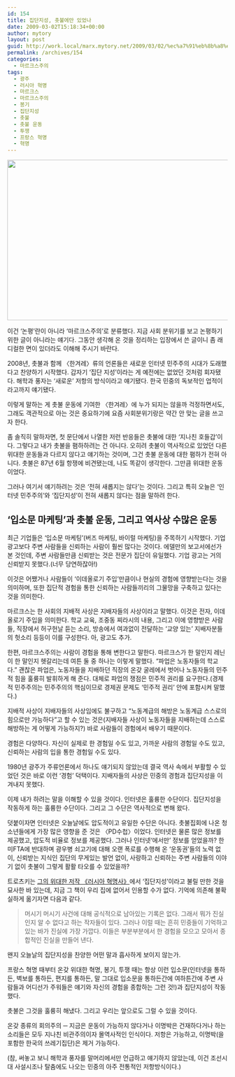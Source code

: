 ```yaml
---
id: 154
title: 집단지성, 촛불에만 있었나
date: 2009-03-02T15:18:34+00:00
author: mytory
layout: post
guid: http://work.local/marx.mytory.net/2009/03/02/%ec%a7%91%eb%8b%a8%ec%a7%80%ec%84%b1-%ec%b4%9b%eb%b6%88%ec%97%90%eb%a7%8c-%ec%9e%88%ec%97%88%eb%82%98/
permalink: /archives/154
categories:
  - 마르크스주의
tags:
  - 광주
  - 러시아 혁명
  - 마르크스
  - 마르크스주의
  - 봉기
  - 집단지성
  - 촛불
  - 촛불 운동
  - 투쟁
  - 프랑스 혁명
  - 혁명
---
```

<img src="http://work.local/marx.mytory.net/wp-content/uploads/1/cfile4.uf.1574DD1C49ABF89B82CA62.jpg" class="aligncenter" width="550" height="367" alt="" filename="02101045_IMG_3191.jpg" filemime="" />

<div class="gray-textbox">
  <p>
    이건 ‘논평’란이 아니라 ‘마르크스주의’로 분류했다. 지금 사회 분위기를 보고 논평하기 위한 글이 아니라는 얘기다. 그동안 생각해 온 것을 정리하는 입장에서 쓴 글이니 좀 래디컬한 면이 있더라도 이해해 주시기 바란다.
  </p>
</div>

2008년, 촛불과 함께 〈한겨레〉류의 언론들은 새로운 인터넷 민주주의 시대가 도래했다고 찬양하기 시작했다. 갑자기 ‘집단 지성’이라는 게 예전에는 없었던 것처럼 회자됐다. 해학과 풍자는 ‘새로운’ 저항의 방식이라고 얘기됐다. 한국 민중의 독보적인 업적이라고까지 얘기됐다.

이렇게 말하는 게 촛불 운동에 기여한 〈한겨레〉에 누가 되지는 않을까 걱정하면서도, 그래도 객관적으로 아는 것은 중요하기에 요즘 사회분위기랑은 약간 안 맞는 글을 쓰고자 한다.

좀 솔직히 말하자면, 첫 문단에서 나열한 저런 반응들은 촛불에 대한 ‘지나친 호들갑’이다. 그렇다고 내가 촛불을 폄하하려는 건 아니다. 오히려 촛불이 역사적으로 있었던 다른 위대한 운동들과 다르지 않다고 얘기하는 것이며, 그건 촛불 운동에 대한 폄하가 전혀 아니다. 촛불은 87년 6월 항쟁에 비견됐는데, 나도 똑같이 생각한다. 그만큼 위대한 운동이었다.

그러나 여기서 얘기하려는 것은 ‘전혀 새롭지는 않다’는 것이다. 그리고 특히 오늘은 ‘인터넷 민주주의’와 ‘집단지성’이 전혀 새롭지 않다는 점을 말하려 한다.

## ‘입소문 마케팅’과 촛불 운동, 그리고 역사상 수많은 운동

최근 기업들은 ‘입소문 마케팅’(버즈 마케팅, 바이럴 마케팅)을 주목하기 시작했다. 기업 광고보다 주변 사람들을 신뢰하는 사람이 훨씬 많다는 것이다. 에델만의 보고서에선가 본 것인데, 주변 사람들만큼 신뢰받는 것은 전문가 집단이 유일했다. 기업 광고는 거의 신뢰받지 못했다.(너무 당연하잖아!)

이것은 어쨌거나 사람들이 ‘이데올로기 주입’만큼이나 현실의 경험에 영향받는다는 것을 의미하며, 또한 집단적 경험을 통한 신뢰하는 사람들끼리의 그물망을 구축하고 있다는 것을 의미한다.

마르크스는 한 사회의 지배적 사상은 지배자들의 사상이라고 말했다. 이것은 전자, 이데올로기 주입을 의미한다. 학교 교육, 조중동 찌라시의 내용, 그리고 이에 영향받은 사람들, 직장에서 허구헌날 듣는 소리, 방송에서 여과없이 전달하는 ‘교양 있는’ 지배자분들의 헛소리 등등이 이를 구성한다. 아, 광고도 추가.

한편, 마르크스주의는 사람이 경험을 통해 변한다고 말한다. 마르크스가 한 말인지 레닌이 한 말인지 헷갈리는데 여튼 둘 중 하나는 이렇게 말했다. “파업은 노동자들의 학교다.” 괜찮은 파업은, 노동자들을 지배하던 직장의 온갖 굴레에서 벗어나 노동자들의 민주적 힘을 훌륭히 발휘하게 해 준다. 대체로 파업의 쟁점은 민주적 권리를 요구한다.(경제적 민주주의는 민주주의의 핵심이므로 경제권 문제도 ‘민주적 권리’ 안에 포함시켜 말했다.)

지배적 사상이 지배자들의 사상임에도 불구하고 “노동계급의 해방은 노동계급 스스로의 힘으로만 가능하다”고 할 수 있는 것은(지배자들 사상이 노동자들을 지배하는데 스스로 해방하는 게 어떻게 가능하지?) 바로 사람들이 경험에서 배우기 때문이다.

경험은 다양하다. 자신이 실제로 한 경험일 수도 있고, 가까운 사람의 경험일 수도 있고, 신뢰하는 사람의 입을 통한 경험일 수도 있다.

1980년 광주가 주류언론에서 하나도 얘기되지 않았는데 결국 역사 속에서 부활할 수 있었던 것은 바로 이런 ‘경험’ 덕택이다. 지배자들의 사상은 민중의 경험과 집단지성을 이겨내지 못했다.

이제 내가 하려는 말을 이해할 수 있을 것이다. 인터넷은 훌륭한 수단이다. 집단지성을 작동하게 하는 훌륭한 수단이다. 그리고 그 수단은 역사적으로 변해 왔다.

덧붙이자면 인터넷은 오늘날에도 압도적이고 유일한 수단은 아니다. 촛불집회에 나온 청소년들에게 가장 많은 영향을 준 것은 〈PD수첩〉이었다. 인터넷은 물론 많은 정보를 제공했고, 압도적 비율로 정보를 제공했다. 그러나 인터넷‘에서만’ 정보를 얻었을까? 한미FTA에 반대하며 광우병 쇠고기에 대해 오랜 폭로를 수행해 온 ‘운동권’들의 노력 없이, 신뢰받는 지식인 집단의 무게있는 발언 없이, 사랑하고 신뢰하는 주변 사람들의 이야기 없이 촛불이 그렇게 활활 타오를 수 있었을까?

트로츠키는 <a href="http://www.wspaper.org/0_view.php?urn=urn:newsml:counterfire.or.kr:20040905T000000%2b0900:d38-906:1U"  target="_blank" title="1917년 러시아 혁명 - “역사적 사건에 대한 대중의 직접적 개입”, 격주간〈다함께〉">그의 위대한 저작 《러시아 혁명사》</a>에서 ‘집단지성’이라고 불릴 만한 것을 묘사한 바 있는데, 지금 그 책이 우리 집에 없어서 인용할 수가 없다. 기억에 의존해 불확실하게 옮기자면 다음과 같다.

> 머시기 머시기 사건에 대해 공식적으로 남아있는 기록은 없다. 그래서 뭐가 진실인지 알 수 없다고 하는 작자들이 있다. 그러나 이럴 때는 흔히 민중들이 기억하고 있는 바가 진실에 가장 가깝다. 이들은 부분부분에서 한 경험을 모으고 모아서 종합적인 진실을 만들어 낸다.

왠지 오늘날의 집단지성을 찬양한 어떤 말과 흡사하게 보이지 않는가.

프랑스 혁명 때부터 온갖 위대한 혁명, 봉기, 투쟁 때는 항상 이런 입소문(인터넷을 통하든, 벽보를 통하든, 편지를 통하든, 말 그대로 입소문을 통하든간에 여하튼간에 주변 사람들과 어디선가 주워들은 얘기와 자신의 경험을 종합하는 그런 것!)과 집단지성이 작동했다.

촛불은 그것을 훌륭히 해냈다. 그리고 우리는 앞으로도 그럴 수 있을 것이다.

온갖 종류의 회의주의 ─ 지금은 운동이 가능하지 않다거나 이명박은 건재하다거나 하는 소리들은 모두 지나친 비관주의이자 몰역사적인 인식이다. 저항은 가능하고, 이명박(을 포함한 한국의 쓰레기집단)은 제거 가능하다.

(참, 써놓고 보니 해학과 풍자를 말머리에서만 언급하고 얘기하지 않았는데, 이건 조선시대 사설시조나 탈춤에도 나오는 민중의 아주 전통적인 저항방식이다.)